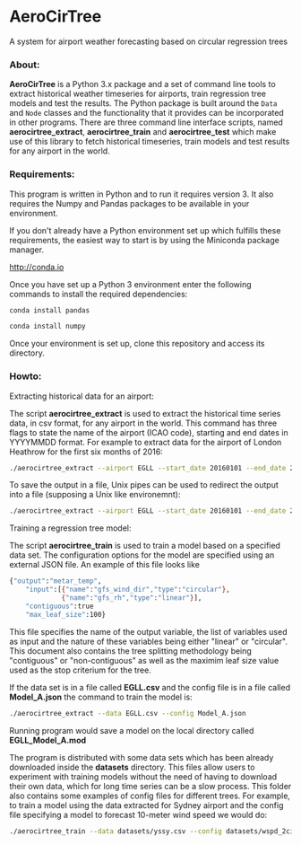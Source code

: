 # AeroCirTree
A system for airport weather forecasting based on circular regression trees

### About:
**AeroCirTree** is a Python 3.x package and a set of command line tools to extract historical weather timeseries for airports, train regression tree models and test the results.
The Python package is built around the `Data` and `Node` classes and the functionality that it provides can be incorporated in other programs. There are three command line interface scripts, named **aerocirtree_extract**, **aerocirtree_train** and **aerocirtree_test** which make use of this library to fetch historical timeseries, train models and test results for any airport in the world.

### Requirements:

This program is written in Python and to run it requires version 3. It also requires the Numpy and Pandas packages to be available in your environment.

If you don't already have a Python environment set up which fulfills these requirements, the easiest way to start is by using the Miniconda package manager.

http://conda.io

Once you have set up a Python 3 environment enter the following commands to install the required dependencies:

```bash
conda install pandas
```

```bash
conda install numpy
```

Once your environment is set up, clone this repository and access its directory.

### Howto:

Extracting historical data for an airport:

The script **aerocirtree_extract** is used to extract the historical time series data, in csv format, for any airport in the world. This command has three flags to state the name of the airport (ICAO code), starting and end dates in YYYYMMDD format. For example to extract data for the airport of London Heathrow for the first six months of 2016:

```bash
./aerocirtree_extract --airport EGLL --start_date 20160101 --end_date 20160601
```

To save the output in a file, Unix pipes can be used to redirect the output into a file (supposing a Unix like environemnt):

```bash
./aerocirtree_extract --airport EGLL --start_date 20160101 --end_date 20160601 > EGLL.csv
```

Training a regression tree model:

The script **aerocirtree_train** is used to train a model based on a specified data set. The configuration options for the model are specified using an external JSON file. An example of this file looks like

```bash
{"output":"metar_temp",
    "input":[{"name":"gfs_wind_dir","type":"circular"}, 
             {"name":"gfs_rh","type":"linear"}],
    "contiguous":true
    "max_leaf_size":100}
```

This file specifies the name of the output variable, the list of variables used as input and the nature of these variables being either "linear" or "circular". This document also contains the tree splitting methodology being "contiguous" or "non-contiguous" as well as the maximim leaf size value used as the stop criterium for the tree.

If the data set is in a file called **EGLL.csv** and the config file is in a file called **Model_A.json** the command to train the model is:

```bash
./aerocirtree_extract --data EGLL.csv --config Model_A.json
```

Running program would save a model on the local directory called **EGLL_Model_A.mod**

The program is distributed with some data sets which has been already downloaded inside the **datasets** directory. This files allow users to experiment with training models without the need of having to download their own data, which for long time series can be a slow process. This folder also contains some examples of config files for different trees. For example, to train a model  using the data extracted for Sydney airport and the config file specifying a model to forecast 10-meter wind speed we would do:

```bash
./aerocirtree_train --data datasets/yssy.csv --config datasets/wspd_2cir_press.json
```

